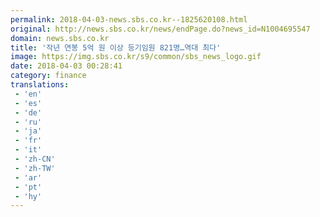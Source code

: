 ```yaml
---
permalink: 2018-04-03-news.sbs.co.kr--1825620108.html
original: http://news.sbs.co.kr/news/endPage.do?news_id=N1004695547
domain: news.sbs.co.kr
title: '작년 연봉 5억 원 이상 등기임원 821명…역대 최다'
image: https://img.sbs.co.kr/s9/common/sbs_news_logo.gif
date: 2018-04-03 00:28:41
category: finance
translations: 
 - 'en'
 - 'es'
 - 'de'
 - 'ru'
 - 'ja'
 - 'fr'
 - 'it'
 - 'zh-CN'
 - 'zh-TW'
 - 'ar'
 - 'pt'
 - 'hy'
---
```


